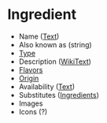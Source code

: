 # Ingredient #
  * Name ([Text](Text.md))
  * Also known as (string)
  * [Type](IngredientType.md)
  * Description ([WikiText](WikiText.md))
  * [Flavors](IngredientFlavor.md)
  * [Origin](IngredientOrigin.md)
  * Availability ([Text](Text.md))
  * Substitutes ([Ingredients](Ingredient.md))
  * Images
  * Icons (?)
